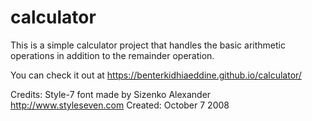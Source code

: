 # calculator
This is a simple calculator project that handles the basic arithmetic operations in addition to the remainder operation.


You can check it out at https://benterkidhiaeddine.github.io/calculator/

Credits:
Style-7 font made by Sizenko Alexander http://www.styleseven.com Created: October 7 2008

